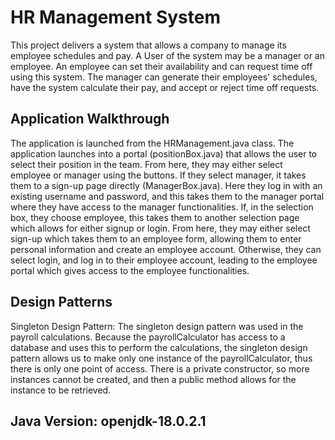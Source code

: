 # HR Management System
This project delivers a system that allows a company to manage its employee schedules and pay. 
A User of the system may be a manager or an employee. An employee can set their availability and can request time off using this system. The manager can generate their employees' schedules, have the system calculate their pay, and accept or reject time off requests. 

## Application Walkthrough
The application is launched from the HRManagement.java class. The application launches into a portal (positionBox.java) that allows the user to select their position in the team. From here, they may either select employee or manager using the buttons. If they select manager, it takes them to a sign-up page directly (ManagerBox.java). Here they log in with an existing username and password, and this takes them to the manager portal where they have access to the manager functionalities. If, in the selection box, they choose employee, this takes them to another selection page which allows for either signup or login. From here, they may either select sign-up which takes them to an employee form, allowing them to enter personal information and create an employee account. Otherwise, they can select login, and log in to their employee account, leading to the employee portal which gives access to the employee functionalities. 

## Design Patterns
Singleton Design Pattern: The singleton design pattern was used in the payroll calculations. Because the payrollCalculator has access to a database and uses this to perform the calculations, the singleton design pattern allows us to make only one instance of the payrollCalculator, thus there is only one point of access. There is a private constructor, so more instances cannot be created, and then a public method allows for the instance to be retrieved.

## Java Version: openjdk-18.0.2.1
